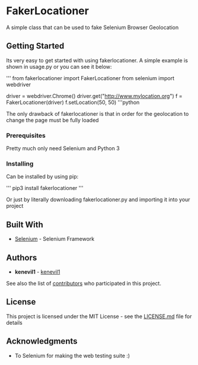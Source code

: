 # FakerLocationer

A simple class that can be used to fake Selenium Browser Geolocation

## Getting Started

Its very easy to get started with using fakerlocationer. A simple example is shown in usage.py or you can see it below:

'''
from fakerlocationer import FakerLocationer
from selenium import webdriver

driver = webdriver.Chrome()
driver.get("http://www.mylocation.org")
f = FakerLocationer(driver)
f.setLocation(50, 50)
'''python

The only drawback of fakerlocationer is that in order for the geolocation to change the page must be fully loaded

### Prerequisites

Pretty much only need Selenium and Python 3

### Installing

Can be installed by using pip:

'''
pip3 install fakerlocationer
'''

Or just by literally downloading fakerlocationer.py and importing it into your project

## Built With

* [Selenium](https://selenium.dev/documentation/en/webdriver/) - Selenium Framework

## Authors

* **kenevil1** - [kenevil1](https://github.com/kenevil1)

See also the list of [contributors](https://github.com/your/project/contributors) who participated in this project.

## License

This project is licensed under the MIT License - see the [LICENSE.md](LICENSE.md) file for details

## Acknowledgments

* To Selenium for making the web testing suite :)
